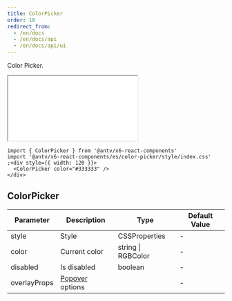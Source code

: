 ```yaml
---
title: ColorPicker
order: 18
redirect_from:
  - /en/docs
  - /en/docs/api
  - /en/docs/api/ui
---
```


Color Picker.

<iframe src="/demos/api/ui/color-picker/basic"></iframe>

```tsx
import { ColorPicker } from '@antv/x6-react-components'
import '@antv/x6-react-components/es/color-picker/style/index.css'
;<div style={{ width: 120 }}>
  <ColorPicker color="#333333" />
</div>
```

## ColorPicker

| Parameter | Description | Type | Default Value |
| --- | --- | --- | --- |
| style | Style | CSSProperties | - |
| color | Current color | string \| RGBColor | - |
| disabled | Is disabled | boolean | - |
| overlayProps | [Popover](https://ant.design/components/popover/) options |  | - |
